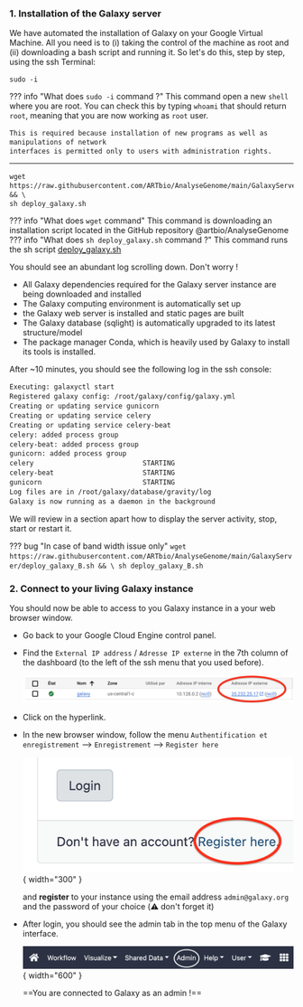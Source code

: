 ### 1. Installation of the Galaxy server

We have automated the installation of Galaxy on your Google Virtual Machine.
All you need is to (i) taking the control of the machine as root and (ii) downloading a 
bash script and running it.
So let's do this, step by step, using the ssh Terminal:

    
  ```Console
  sudo -i
  ```
??? info "What does `sudo -i` command ?"
    This command open a new `shell` where you are root. You can check this by typing `whoami`
    that should return `root`, meaning that you are now working as `root` user.
    
    This is required because installation of new programs as well as manipulations of network
    interfaces is permitted only to users with administration rights.

____
```
wget https://raw.githubusercontent.com/ARTbio/AnalyseGenome/main/GalaxyServer/deploy_galaxy.sh && \
sh deploy_galaxy.sh
```
??? info "What does `wget` command"
    This command is downloading an installation script located in the GitHub repository
    @artbio/AnalyseGenome
??? info "What does `sh deploy_galaxy.sh` command ?"
    This command runs the sh script
    [deploy_galaxy.sh](https://raw.githubusercontent.com/ARTbio/AnalyseGenome/main/GalaxyServer/deploy_galaxy.sh)

  You should see an abundant log scrolling down. Don't worry !

  - All Galaxy dependencies required for the Galaxy server instance are being downloaded and installed
  - The Galaxy computing environment is automatically set up
  - the Galaxy web server is installed and static pages are built
  - The Galaxy database (sqlight) is automatically upgraded to its latest structure/model
  - The package manager Conda, which is heavily used by Galaxy to install its tools is installed.
  
  After ~10 minutes, you should see the following log in the ssh console:

```{.bash title="Terminal"}
Executing: galaxyctl start
Registered galaxy config: /root/galaxy/config/galaxy.yml
Creating or updating service gunicorn
Creating or updating service celery
Creating or updating service celery-beat
celery: added process group
celery-beat: added process group
gunicorn: added process group
celery                           STARTING  
celery-beat                      STARTING  
gunicorn                         STARTING  
Log files are in /root/galaxy/database/gravity/log
Galaxy is now running as a daemon in the background
```
We will review in a section apart how to display the server activity, stop, start or restart
it.

??? bug "In case of band width issue only"
    ```
    wget https://raw.githubusercontent.com/ARTbio/AnalyseGenome/main/GalaxyServer/deploy_galaxy_B.sh && \
    sh deploy_galaxy_B.sh
    ```

### 2. Connect to your living Galaxy instance

You should now be able to access to you Galaxy instance in a your web browser window.

- Go back to your Google Cloud Engine control panel.
- Find the `External IP address` / `Adresse IP externe` in the 7th column of the dashboard
  (to the left of the ssh menu that you used before).
  
  ![externIP](images/externIP.png)
  
- Click on the hyperlink.
- In the new browser window, follow the menu `Authentification et enregistrement`
  --> `Enregistrement` --> `Register here`
  
  ![register](images/register.png){ width="300" }

  and  **register** to your instance using the email address
  `admin@galaxy.org` and the password of your choice (:warning: don't forget it)
  
- After login, you should see the admin tab in the top menu of the Galaxy interface.
  
  ![](images/admin_menu.png){ width="600" }
  
  ==You are connected to Galaxy as an admin !==
